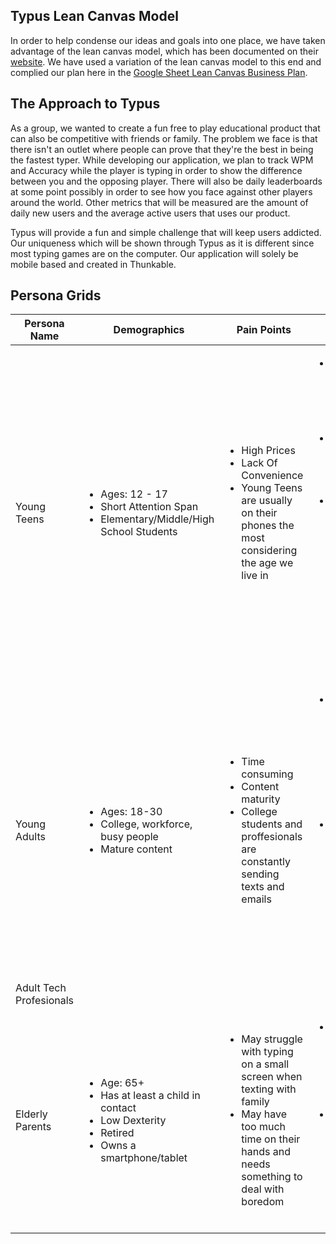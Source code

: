 ## Typus Lean Canvas Model
In order to help condense our ideas and goals into one place, we have taken advantage of the lean canvas model, which has been documented on their [website](https://www.leancanvas.com/). We have used a variation of the lean canvas model to this end and complied our plan here in the [Google Sheet Lean Canvas Business Plan](https://docs.google.com/presentation/d/1R997Jq1Qm0ydhKRStoI50VBnLdWLrP8F3n-R83TFQRA/edit#slide=id.g28fcf514030_0_93).

## The Approach to Typus
As a group, we wanted to create a fun free to play educational product that can also be competitive with friends or family. The problem we face is that there isn't an outlet where people can prove that they're the best in being the fastest typer. While developing our application, we plan to track WPM and Accuracy while the player is typing in order to show the difference between you and the opposing player. There will also be daily leaderboards at some point possibly in order to see how you face against other players around the world. Other metrics that will be measured are the amount of daily new users and the average active users that uses our product.

Typus will provide a fun and simple challenge that will keep users addicted. Our uniqueness which will be shown through Typus as it is different since most typing games are on the computer. Our application will solely be mobile based and created in Thunkable.


## Persona Grids
Persona Name | Demographics | Pain Points | Solutions
-|-|-|-
Young Teens | <ul><li>Ages: 12 - 17</li> <li>Short Attention Span</li><li>Elementary/Middle/High School Students</li></ul> | <ul><li>High Prices</li> <li>Lack Of Convenience</li> <li>Young Teens are usually on their phones the most considering the age we live in</ul></li> | <ul><li>Make the game accessible by making it free for everyone</li> <li>Prioritize user’s convenience by making it simple</li><li>Possibly make our product an educational app to help the young teens learn and improve their ability to focus on a task for longer periods of time.</ul></li>
Young Adults |<ul><li>Ages: 18-30 </li> <li>College, workforce, busy people</li><li>Mature content</li></ul> | <ul><li>Time consuming</li> <li>Content maturity</li> <li>College students and proffesionals are constantly sending texts and emails</ul></li> | <ul><li>Make the game interesting to older groups through more mature content and less time consuming game modes </li><li>Promote the social aspect of our app through the use of leaderboards and challenges, as well as incentivise adding friends</ul></li>
Adult Tech Profesionals |
Elderly Parents | <ul><li>Age: 65+</li> <li>Has at least a child in contact</li> <li>Low Dexterity</li><li>Retired</li> <li>Owns a smartphone/tablet</li> </ul> | <ul><li>May struggle with typing on a small screen when texting with family</li> <li>May have too much time on their hands and needs something to deal with boredom</li></ul> | <ul><li>Offers an outlet to practice with their typing on a mobile device with the prompts</li> <li>Challenging themselves by seeing if they can type the fastest they can for a specific prompt</li></ul>
